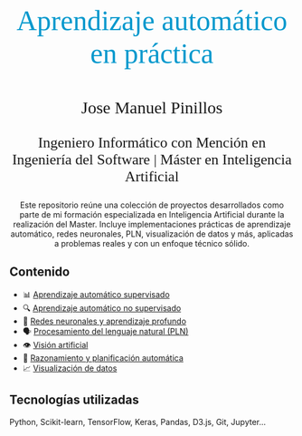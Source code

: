 <p align="center" style="font-family: 'Calibri'; font-size:50px; color:#0098CD">Aprendizaje automático en práctica</p>
<p align="center" style="font-family: 'Calibri Light'; font-size:30px">Jose Manuel Pinillos</p>
<p align="center" style="font-family: 'Calibri Light'; font-size:26px">Ingeniero Informático con Mención en Ingeniería del Software | Máster en Inteligencia Artificial</center></p>





<center>Este repositorio reúne una colección de proyectos desarrollados como parte de mi formación especializada en Inteligencia Artificial durante la realización del Master. Incluye implementaciones prácticas de aprendizaje automático, redes neuronales, PLN, visualización de datos y más, aplicadas a problemas reales y con un enfoque técnico sólido.</center>



## Contenido

- 📊 [Aprendizaje automático supervisado](Aprendizaje_automático_supervisado)
- 🔍 [Aprendizaje automático no supervisado](Aprendizaje_automático_no_supervisado/)
- 🧠 [Redes neuronales y aprendizaje profundo](Redes_neuronales_y_aprendizaje_profundo/)
- 🗣️ [Procesamiento del lenguaje natural (PLN)](Procesamiento_del_lenguaje_natural_(PLN)/)
- 👁️ <u>Visión artificial</u>
- 🧭 <u>Razonamiento y planificación automática</u>
- 📈 <u>Visualización de datos</u>

 

## Tecnologías utilizadas 

Python, Scikit-learn, TensorFlow, Keras, Pandas, D3.js, Git, Jupyter...
